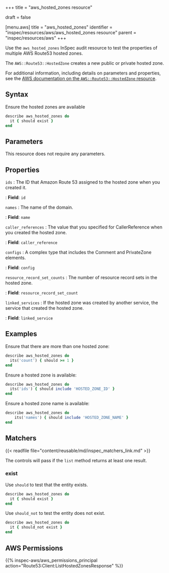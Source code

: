 +++
title = "aws_hosted_zones resource"

draft = false


[menu.aws]
title = "aws_hosted_zones"
identifier = "inspec/resources/aws/aws_hosted_zones resource"
parent = "inspec/resources/aws"
+++

Use the `aws_hosted_zones` InSpec audit resource to test the properties of multiple AWS Route53 hosted zones.

The `AWS::Route53::HostedZone` creates a new public or private hosted zone.

For additional information, including details on parameters and properties, see the [AWS documentation on the `AWS::Route53::HostedZone` resource](https://docs.aws.amazon.com/AWSCloudFormation/latest/UserGuide/aws-resource-route53-hostedzone.html).

## Syntax

Ensure the hosted zones are available

```ruby
describe aws_hosted_zones do
  it { should exist }
end
```

## Parameters

This resource does not require any parameters.

## Properties

`ids`
: The ID that Amazon Route 53 assigned to the hosted zone when you created it.

: **Field**: `id`

`names`
: The name of the domain.

: **Field**: `name`

`caller_references`
: The value that you specified for CallerReference when you created the hosted zone.

: **Field**: `caller_reference`

`configs`
: A complex type that includes the Comment and PrivateZone elements.

: **Field**: `config`

`resource_record_set_counts`
: The number of resource record sets in the hosted zone.

: **Field**: `resource_record_set_count`

`linked_services`
: If the hosted zone was created by another service, the service that created the hosted zone.

: **Field**: `linked_service`

## Examples

Ensure that there are more than one hosted zone:

```ruby
describe aws_hosted_zones do
  its('count') { should >= 1 }
end
```

Ensure a hosted zone is available:

```ruby
describe aws_hosted_zones do
  its('ids') { should include 'HOSTED_ZONE_ID' }
end
```

Ensure a hosted zone name is available:

```ruby
describe aws_hosted_zones do
    its('names') { should include 'HOSTED_ZONE_NAME' }
end
```

## Matchers

{{< readfile file="content/reusable/md/inspec_matchers_link.md" >}}

The controls will pass if the `list` method returns at least one result.

### exist

Use `should` to test that the entity exists.

```ruby
describe aws_hosted_zones do
  it { should exist }
end
```

Use `should_not` to test the entity does not exist.

```ruby
describe aws_hosted_zones do
  it { should_not exist }
end
```

## AWS Permissions

{{% inspec-aws/aws_permissions_principal action="Route53:Client:ListHostedZonesResponse" %}}

